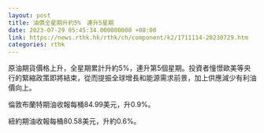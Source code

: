 ```yaml
---
layout: post
title: 油價全星期升約5%　連升5星期
date: 2023-07-29 05:45:34.000000000 +08:00
link: https://news.rthk.hk/rthk/ch/component/k2/1711114-20230729.htm
categories: rthk
---
```


原油期貨價格上升，全星期累計升約5%，連升第5個星期。投資者憧憬歐美等央行的緊縮政策即將結束，從而提振全球增長和能源需求前景，加上供應減少有利油價向上。

倫敦布蘭特期油收報每桶84.99美元，升0.9%。

紐約期油收報每桶80.58美元，升約0.6%。
